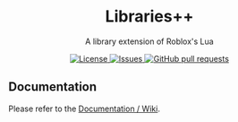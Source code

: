 <h1 align="center">Libraries++</h2>
<p align="center">A library extension of Roblox's Lua</p>
<p align="center">
	<a href="./LICENSE">
		<img alt="License" src="https://img.shields.io/badge/license-GPL-blue?color=7aca00"/>
	</a>
	<a href="https://github.com/Toon-arch/libpp/issues">
		<img alt="Issues" src="https://img.shields.io/github/issues/Toon-arch/libpp?color=0088ff"/>
	</a>
	<a href="https://github.com/Toon-arch/libpp/pulls">
		<img alt="GitHub pull requests" src="https://img.shields.io/github/issues-pr/Toon-arch/libpp?color=0088ff"/>
	</a>
</p>

## Documentation

Please refer to the [Documentation / Wiki](https://github.com/Toon-arch/libpp/wiki).
